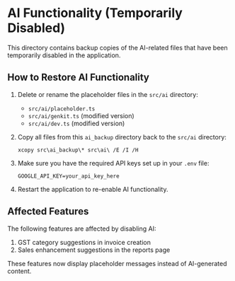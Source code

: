 # AI Functionality (Temporarily Disabled)

This directory contains backup copies of the AI-related files that have been temporarily disabled in the application.

## How to Restore AI Functionality

1. Delete or rename the placeholder files in the `src/ai` directory:
   - `src/ai/placeholder.ts`
   - `src/ai/genkit.ts` (modified version)
   - `src/ai/dev.ts` (modified version)

2. Copy all files from this `ai_backup` directory back to the `src/ai` directory:
   ```
   xcopy src\ai_backup\* src\ai\ /E /I /H
   ```

3. Make sure you have the required API keys set up in your `.env` file:
   ```
   GOOGLE_API_KEY=your_api_key_here
   ```

4. Restart the application to re-enable AI functionality.

## Affected Features

The following features are affected by disabling AI:

1. GST category suggestions in invoice creation
2. Sales enhancement suggestions in the reports page

These features now display placeholder messages instead of AI-generated content. 